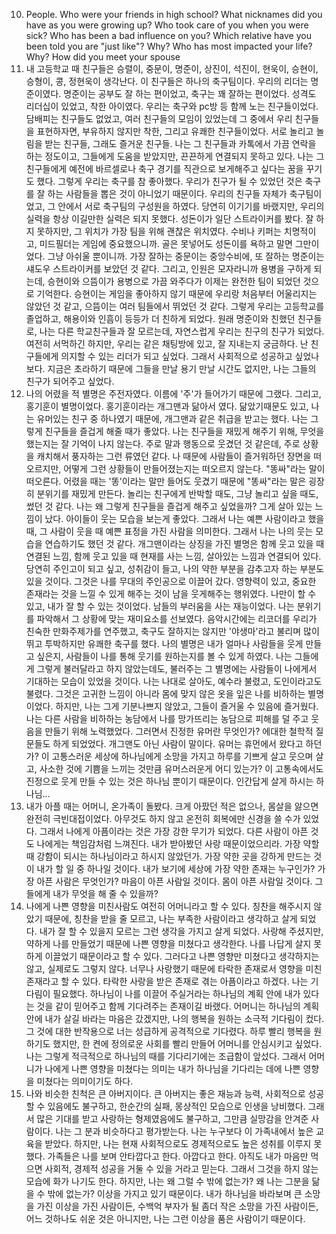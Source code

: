 10. People. Who were your friends in high school? What nicknames did you have as you were growing up? Who took care of you when you were sick? Who has been a bad influence on you? Which relative have you been told you are "just like"? Why? Who has most impacted your life? Why? How did you meet your spouse
1. 내 고등학교 때 친구들은 승렬이, 중문이, 명준이, 상진이, 석진이, 현욱이, 승현이, 승형이, 콩, 정현욱이 생각난다. 이 친구들은 하나의 축구팀이다. 우리의 리더는 명준이였다. 명준이는 공부도 잘 하는 편이었고, 축구는 꽤 잘하는 편이었다. 성격도 리더십이 있었고, 착한 아이였다. 우리는 축구와 pc방 등 함께 노는 친구들이었다. 담배피는 친구들도 없었고, 여러 친구들의 모임이 있었는데 그 중에서 우리 친구들을 표현하자면, 부유하지 않지만 착한, 그리고 유쾌한 친구들이었다. 서로 놀리고 놀림을 받는 친구들, 그래도 즐거운 친구들. 나는 그 친구들과 카톡에서 가끔 연락을 하는 정도이고, 그들에게 도움을 받았지만, 끈끈하게 연결되지 못하고 있다. 나는 그 친구들에게 예전에 바르셀로나 축구 경기를 직관으로 보게해주고 싶다는 꿈을 꾸기도 했다. 그렇게 우리는 축구를 참 좋아했다. 우리가 친구가 될 수 있었던 것은 축구를 잘 하는 사람들을 뽑은 것이 아니었기 때문이다. 우리의 친구들 자체가 축구팀이었고, 그 안에서 서로 축구팀의 구성원을 하였다. 당연히 이기기를 바랬지만, 우리의 실력을 항상 이길만한 실력은 되지 못했다. 성돈이가 일단 스트라이커를 봤다. 잘 하지 못하지만, 그 위치가 가장 팀을 위해 괜찮은 위치였다. 수비나 키퍼는 치명적이고, 미드필더는 게임에 중요했으니까. 골은 못넣어도 성돈이를 욕하고 말면 그만이었다. 그냥 아쉬울 뿐이니까. 가장 잘하는 중문이는 중앙수비에, 또 잘하는 명준이는 섀도우 스트라이커를 보았던 것 같다. 그리고, 인원은 모자라니까 용병을 구하게 되는데, 승현이와 으뜸이가 용병으로 가끔 와주다가 이제는 완전한 팀이 되었던 것으로 기억한다. 승현이는 게임을 좋아하지 않기 때문에 우리랑 처음부터 어울리지는 않았던 것 같고, 으뜸이는 여러 팀들에서 뛰었던 것 같다. 그렇게 우리는 고등학교를 졸업하고, 해용이와 인흠이 등등가 더 친하게 되었다. 원래 명준이와 친했던 친구들로, 나는 다른 학교친구들과 잘 모르는데, 자연스럽게 우리는 친구의 친구가 되었다. 여전히 서먹하긴 하지만, 우리는 같은 채팅방에 있고, 잘 지내는지 궁금하다. 난 친구들에게 의지할 수 있는 리더가 되고 싶었다. 그래서 사회적으로 성공하고 싶었나 보다. 지금은 초라하기 때문에 그들을 만날 용기 만날 시간도 없지만, 나는 그들의 친구가 되어주고 싶었다. 
2. 나의 어렸을 적 별명은 주전자였다. 이름에 '주'가 들어가기 때문에 그랬다. 그리고, 홍기훈이 별명이었다. 홍기훈이라는 개그맨과 닮아서 였다. 닮았기때문도 있고, 나는 유머있는 친구 중 하나였기 때문에, 개그맨과 같은 취급을 받고는 했다. 나는 그렇게 친구들을 즐겁게 해줄 때가 좋았다. 나는 친구들을 재밌게 해주기 위해, 무엇을 했는지는 잘 기억이 나지 않는다. 주로 말과 행동으로 웃겼던 것 같은데, 주로 상황을 캐치해서 풍자하는 그런 류였던 같다. 나 때문에 사람들이 즐거워하던 장면을 떠오르지만, 어떻게 그런 상황들이 만들어졌는지는 떠오르지 않는다. "똥싸"라는 말이 떠오른다. 어렸을 때는 '똥'이라는 말만 들어도 웃겼기 때문에 "똥싸"라는 말은 굉장히 분위기를 재밌게 만든다. 놀리는 친구에게 반박할 때도, 그냥 놀리고 싶을 때도, 썼던 것 같다. 나는 왜 그렇게 친구들을 즐겁게 해주고 싶었을까? 그게 살아 있는 느낌이 났다. 아이들이 웃는 모습을 보는게 좋았다. 그래서 나는 예쁜 사람이라고 했을 때, 그 사람이 웃을 때 예쁜 표정을 가진 사람을 의미한다. 그래서 나는 나의 웃는 모습을 연습하기도 했던 것 같다. 개그맨이라는 상징을 가진 별명은 함께 웃고 있을 때 연결된 느낌, 함께 웃고 있을 때 현재를 사는 느낌, 살아있는 느낌과 연결되어 있다. 당연히 주인고이 되고 싶고, 성취감이 들고, 나의 약한 부분을 감추고자 하는 부분도 있을 것이다. 그것은 나를 무대의 주인공으로 이끌어 갔다. 영향력이 있고, 중요한 존재라는 것을 느낄 수 있게 해주는 것이 남을 웃게해주는 행위였다. 나만이 할 수 있고, 내가 잘 할 수 있는 것이었다. 남들의 부러움을 사는 재능이었다. 나는 분위기를 파악해서 그 상황에 맞는 재미요소를 선보였다. 음악시간에는 리코더를 우리가 친숙한 만화주제가를 연주했고, 축구도 잘하지는 않지만 '야생마'라고 불리며 많이 뛰고 투박하지만 유쾌한 축구를 했다. 나의 별명은 내가 얼마나 사람들을 웃게 만들고 싶은지, 사람들이 나를 통해 웃기를 원하는지를 볼 수 있게 하였다. 나는 그들에게 그렇게 불러달라고 하지 않았는데도, 불러주는 그 별명에는 사람들이 나에게서 기대하는 모습이 있었을 것이다. 나는 나대로 살아도, 예수라 불렸고, 도인이라고도 불렸다. 그것은 고귀한 느낌이 아니라 몸에 맞지 않은 옷을 잎은 나를 비하하는 별명이었다. 하지만, 나는 그게 기분나쁘지 않았고, 그들이 즐거울 수 있음에 즐거웠다. 나는 다른 사람을 비하하는 농담에서 나를 망가뜨리는 농담으로 피해를 덜 주고 웃음을 만들기 위해 노력했었다. 그러면서 진정한 유머란 무엇인가? 에대한 철학적 질문들도 하게 되었었다. 개그맨도 아닌 사람이 말이다. 유머는 휴먼에서 왔다고 하던가? 이 고통스러운 세상에 하나님에게 소망을 가지고 하루를 기쁘게 살고 웃으며 살고, 사소한 것에 기쁨을 느끼는 것만큼 유머스러운게 어디 있는가?  이 고통속에서도 진정으로 웃게 만들 수 있는 것은 하나님 뿐이기 때문이다. 인간답게 살게 하시는 하나님...
3. 내가 아플 때는 어머니, 온가족이 돌봤다. 크게 아팠던 적은 없으나, 몸살을 앓으면 완전히 극빈대접이었다. 아무것도 하지 않고 온전히 회복에만 신경을 쓸 수가 있었다. 그래서 나에게 아픔이라는 것은 가장 강한 무기가 되었다. 다른 사람이 아픈 것도 나에게는 책임감처럼 느껴진다. 내가 받아봤던 사랑 때문이었으리라. 가장 약할 때 강함이 되시는 하나님이라고 하시지 않았던가. 가장 약한 곳을 강하게 만드는 것이 내가 할 일 중 하나일 것이다. 내가 보기에 세상에 가장 약한 존재는 누구인가? 가장 아픈 사람은 무엇인가? 마음이 아픈 사람일 것이다. 몸이 아픈 사람일 것이다. 그들에게 내가 무엇을 해 줄 수 있을까?
4. 나에게 나쁜 영향을 미친사람도 여전히 어머니라고 할 수 있다. 칭찬을 해주시지 않았기 때문에, 칭찬을 받을 줄 모르고, 나는 부족한 사람이라고 생각하고 살게 되었다. 내가 잘 할 수 있을지 모르는 그런 생각을 가지고 살게 되었다. 사랑해 주셨지만, 약하게 나를 만들었기 때문에 나쁜 영향을 미쳤다고 생각한다. 나를 나답게 살지 못하게 이끌었기 때문이라고 할 수 있다. 그러다고 나쁜 영향만 미쳤다고 생각하지는 않고, 실제로도 그렇지 않다. 너무나 사랑했기 때문에 타락한 존재로서 영향을 미친존재라고 할 수 있다. 타락한 사랑을 받은 존재로 겪는 아픔이라고 하겠다. 나는 기다림이 필요했다. 하나님이 나를 이끌어 주실거라는 하나님의 계획 안에 내가 있다는 것을 같이 믿어주고 함께 기다려주는 존재이길 바랬다. 어머니는 하나님의 계획 안에 내가 살길 바라는 마음은 갔겠지만, 나의 행복을 원하는 소극적 기다림이 컸다. 그 것에 대한 반작용으로 너는 성급하게 공격적으로 기다렸다. 하루 빨리 행복을 원하기도 했지만, 한 켠에 정의로운 사회를 빨리 만들어 어머니를 안심시키고 싶었다. 나는 그렇게 적극적으로 하나님의 때를 기다리기에는 조급함이 앞섰다. 그래서 어머니가 나에게 나쁜 영향을 미쳤다는 의미는 내가 하나님을 기다리는 데에 나쁜 영향을 미쳤다는 의미이기도 하다.
5. 나와 비슷한 친척은 큰 아버지이다. 큰 아버지는 좋은 재능과 능력, 사회적으로 성공할 수 있음에도 불구하고, 한순간의 실패, 몽상적인 모습으로 인생을 낭비했다. 그래서 많은 기대를 받고 사랑하는 형제였음에도 불구하고, 그만큼 실망감을 안겨준 사람이다. 나는 그 분과 비슷하다고 평가받는다. 나는 누구보다 이 가족내에서 높은 교육을 받았다. 하지만, 나는 현재 사회적으로도 경제적으로도 높은 성취를 이루지 못했다. 가족들은 나를 보며 안타깝다고 한다. 아깝다고 한다. 아직도 내가 마음만 먹으면 사회적, 경제적 성공을 거둘 수 있을 거라고 믿는다. 그래서 그것을 하지 않는 모습에 화가 나기도 한다. 하지만, 나는 왜 그럴 수 밖에 없는가? 왜 나는 그분을 닮을 수 밖에 없는가? 이상을 가지고 있기 때문이다. 내가 하나님을 바라보며 큰 소망을 가진 이상을 가진 사람이든, 수백억 부자가 될 좀더 작은 소망을 가진 사람이든, 어느 것하나도 쉬운 것은 아니지만, 나는 그런 이상을 품은 사람이기 때문이다.